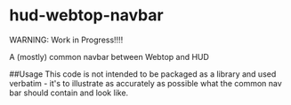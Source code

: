 hud-webtop-navbar
=================
WARNING: Work in Progress!!!!

A (mostly) common navbar between Webtop and HUD

##Usage
This code is not intended to be packaged as a library and used verbatim - it's 
to illustrate as accurately as possible what the common nav bar should contain
and look like.